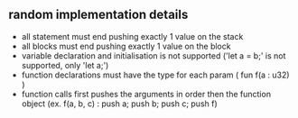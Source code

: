 ## random implementation details
 - all statement must end pushing exactly 1 value on the stack
 - all blocks must end pushing exactly 1 value on the block
 - variable declaration and initialisation is not supported ('let a = b;' is not supported, only 'let a;')
 - function declarations must have the type for each param ( fun f(a : u32) )
 - function calls first pushes the arguments in order then the function object (ex. f(a, b, c) : push a; push b; push c; push f)